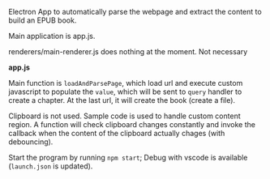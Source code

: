 Electron App to automatically parse the webpage and extract the content to build an EPUB book.

Main application is app.js.

renderers/main-renderer.js does nothing at the moment. Not necessary

**app.js**

Main function is `loadAndParsePage`, which load url and execute custom javascript to populate the `value`, which will be sent to `query` handler to create a chapter. At the last url, it will create the book (create a file).

Clipboard is not used. Sample code is used to handle custom content region.
A function will check clipboard changes constantly and invoke the callback when the content of the clipboard actually chages (with debouncing). 

Start the program by running `npm start`;
Debug with vscode is available (`launch.json` is updated).
